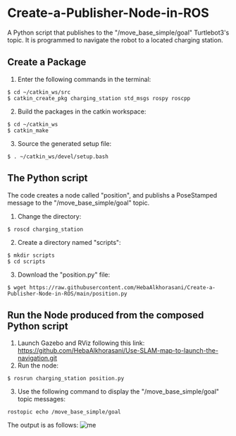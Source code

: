 # Create-a-Publisher-Node-in-ROS
A Python script that publishes to the "/move_base_simple/goal" Turtlebot3's topic. It is programmed to navigate the robot to a located charging station.

## Create a Package
  1. Enter the following commands in the terminal:
  ```
  $ cd ~/catkin_ws/src
  $ catkin_create_pkg charging_station std_msgs rospy roscpp
  ```
  2. Build the packages in the catkin workspace:
  ```
  $ cd ~/catkin_ws
  $ catkin_make
  ```
  3. Source the generated setup file:
  ```
  $ . ~/catkin_ws/devel/setup.bash
  ```
## The Python script
The code creates a node called "position", and publishs a PoseStamped message to the "/move_base_simple/goal" topic.  
  1. Change the directory:
  ```
  $ roscd charging_station
  ```
  2. Create a directory named "scripts":
  ```
  $ mkdir scripts
  $ cd scripts
  ```
  3. Download the "position.py" file:
  ```
  $ wget https://raw.githubusercontent.com/HebaAlkhorasani/Create-a-Publisher-Node-in-ROS/main/position.py
  ```
## Run the Node produced from the composed Python script
  1. Launch Gazebo and RViz following this link: https://github.com/HebaAlkhorasani/Use-SLAM-map-to-launch-the-navigation.git 
  2. Run the node:
  ```
  $ rosrun charging_station position.py
  ```
  3. Use the following command to display the "/move_base_simple/goal" topic messages:
  ```
  rostopic echo /move_base_simple/goal
  ```
  The output is as follows:
  ![me](Navigation_Output.gif)
